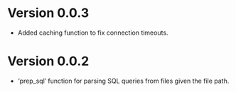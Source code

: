 # Version 0.0.3

* Added caching function to fix connection timeouts.

# Version 0.0.2

* ‘prep_sql’ function for parsing SQL queries from files given the file path.
